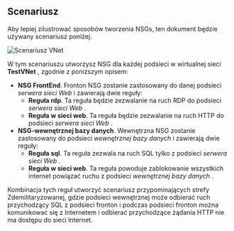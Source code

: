 ## <a name="scenario"></a>Scenariusz

Aby lepiej zilustrować sposobów tworzenia NSGs, ten dokument będzie używany scenariusz poniżej.

![Scenariusz VNet](./media/virtual-networks-create-nsg-scenario-include/figure1.png)

W tym scenariuszu utworzysz NSG dla każdej podsieci w wirtualnej sieci **TestVNet** , zgodnie z poniższym opisem: 

- **NSG FrontEnd**. Fronton NSG zostanie zastosowany do danej podsieci *serwera sieci Web* i zawierają dwie reguły:  
    - **Reguła rdp**. Ta reguła będzie zezwalanie na ruch RDP do podsieci *serwera sieci Web* .
    - **Reguła w sieci web**. Ta reguła będzie zezwalanie na ruch HTTP do podsieci *serwera sieci Web* .
- **NSG-wewnętrznej bazy danych**. Wewnętrzna NSG zostanie zastosowany do podsieci *wewnętrznej bazy danych* i zawierają dwie reguły: 
    - **Reguła sql**. Ta reguła zezwala na ruch SQL tylko z podsieci *serwera sieci Web* .
    - **Reguła w sieci web**. Ta reguła powoduje zablokowanie wszystkich internet powiązać ruchu z podsieci *wewnętrznej bazy danych* .

Kombinacja tych reguł utworzyć scenariusz przypominających strefy Zdemilitaryzowanej, gdzie podsieci wewnętrznej może odbierać ruch przychodzący SQL z podsieci fronton i podczas podsieci fronton można komunikować się z Internetem i odbierać przychodzące żądania HTTP nie ma dostępu do sieci Internet.
 
